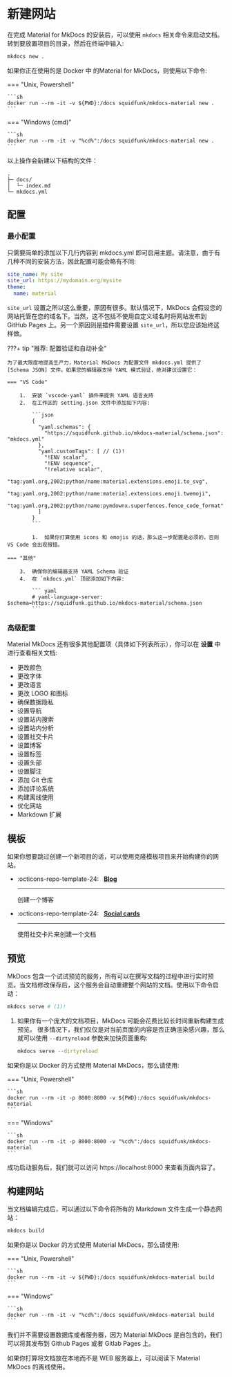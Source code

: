 # 新建网站

在完成 Material for MkDocs 的安装后，可以使用 `mkdocs` 相关命令来启动文档。转到要放置项目的目录，然后在终端中输入:

```sh
mkdocs new .
```

如果你正在使用的是 Docker 中 的Material for MkDocs，则使用以下命令:

=== "Unix, Powershell"

    ```sh
    docker run --rm -it -v ${PWD}:/docs squidfunk/mkdocs-material new .
    ```

=== "Windows (cmd)"

    ```sh
    docker run --rm -it -v "%cd%":/docs squidfunk/mkdocs-material new .
    ```

以上操作会新建以下结构的文件：

```{ .sh .no-copy }
.
├─ docs/
│  └─ index.md
└─ mkdocs.yml
```


## 配置

### 最小配置

只需要简单的添加以下几行内容到 mkdocs.yml 即可启用主题。请注意，由于有几种不同的安装方法，因此配置可能会略有不同:

``` yaml hl_lines="2-5" linenums="1"
site_name: My site
site_url: https://mydomain.org/mysite
theme:
  name: material
```

`site_url` 设置之所以这么重要，原因有很多。默认情况下，MkDocs 会假设您的网站托管在您的域名下。当然，这不包括不使用自定义域名时将网站发布到 GitHub Pages 上。另一个原因则是插件需要设置 `site_url`，所以您应该始终这样做。

???+ tip "推荐: 配置验证和自动补全"

    为了最大限度地提高生产力，Material MkDocs 为配置文件 mkdocs.yml 提供了 [Schema JSON] 文件。如果您的编辑器支持 YAML 模式验证，绝对建议设置它：

    === "VS Code"

        1.  安装 `vscode-yaml` 插件来提供 YAML 语言支持
        2.  在工作区的 setting.json 文件中添加如下内容:

            ```json
            {
              "yaml.schemas": {
                "https://squidfunk.github.io/mkdocs-material/schema.json": "mkdocs.yml"
              },
              "yaml.customTags": [ // (1)!
                "!ENV scalar",
                "!ENV sequence",
                "!relative scalar",
                "tag:yaml.org,2002:python/name:material.extensions.emoji.to_svg",
                "tag:yaml.org,2002:python/name:material.extensions.emoji.twemoji",
                "tag:yaml.org,2002:python/name:pymdownx.superfences.fence_code_format"
              ]
            }
            ```

            1.  如果你打算使用 icons 和 emojis 的话，那么这一步配置是必须的，否则 VS Code 会出现报错。

    === "其他"

        3.  确保你的编辑器支持 YAML Schema 验证
        4.  在 `mkdocs.yml` 顶部添加如下内容:

            ``` yaml
            # yaml-language-server: $schema=https://squidfunk.github.io/mkdocs-material/schema.json
            ```


[Schema JSON]: https://github.com/squidfunk/mkdocs-material/blob/master/docs/schema.json

### 高级配置

Material MkDocs 还有很多其他配置项（具体如下列表所示），你可以在 **设置** 中进行查看相关文档:

<div class="grid cards" markdown>

- 更改颜色
- 更改字体
- 更改语言
- 更改 LOGO 和图标
- 确保数据隐私
- 设置导航
- 设置站内搜索
- 设置站内分析
- 设置社交卡片
- 设置博客
- 设置标签
- 设置头部
- 设置脚注
- 添加 Git 仓库
- 添加评论系统
- 构建离线使用
- 优化网站
- Markdown 扩展

</div>

## 模板

如果你想要跳过创建一个新项目的话，可以使用克隆模板项目来开始构建你的网站。


<div class="grid cards" markdown>

-   :octicons-repo-template-24: &nbsp; __[Blog][blog-template]__

    ---

    创建一个博客

-   :octicons-repo-template-24: &nbsp; __[Social cards][social-cards-template]__

    ---

    使用社交卡片来创建一个文档

</div>

[blog-template]: https://github.com/mkdocs-material/create-blog
[social-cards-template]: https://github.com/mkdocs-material/create-social-cards


## 预览

MkDocs 包含一个试试预览的服务，所有可以在撰写文档的过程中进行实时预览。当文档修改保存后，这个服务会自动重建整个网站的文档。使用以下命令启动：


```sh
mkdocs serve # (1)!
```

1.  如果你有一个庞大的文档项目，MkDocs 可能会花费比较长时间重新构建生成预览。
    很多情况下，我们仅仅是对当前页面的内容是否正确渲染感兴趣，那么就可以使用
    `--dirtyreload` 参数来加快页面重构:

    ```sh
    mkdocs serve --dirtyreload
    ```

如果你是以 Docker 的方式使用 Material MkDocs，那么请使用:

=== "Unix, Powershell"

    ```sh
    docker run --rm -it -p 8000:8000 -v ${PWD}:/docs squidfunk/mkdocs-material
    ```

=== "Windows"

    ```sh
    docker run --rm -it -p 8000:8000 -v "%cd%":/docs squidfunk/mkdocs-material
    ```


成功启动服务后，我们就可以访问 https://localhost:8000 来查看页面内容了。


## 构建网站

当文档编辑完成后，可以通过以下命令将所有的 Markdown 文件生成一个静态网站：


```sh
mkdocs build
```

如果你是以 Docker 的方式使用 Material MkDocs，那么请使用:

=== "Unix, Powershell"

    ```sh
    docker run --rm -it -v ${PWD}:/docs squidfunk/mkdocs-material build
    ```

=== "Windows"

    ```sh
    docker run --rm -it -v "%cd%":/docs squidfunk/mkdocs-material build
    ```

我们并不需要设置数据库或者服务器，因为 Material MkDocs 是自包含的，我们可以将其发布到 Github Pages 或者 Gitlab Pages 上。

如果你打算将文档放在本地而不是 WEB 服务器上，可以阅读下 Material MkDocs 的离线使用。
